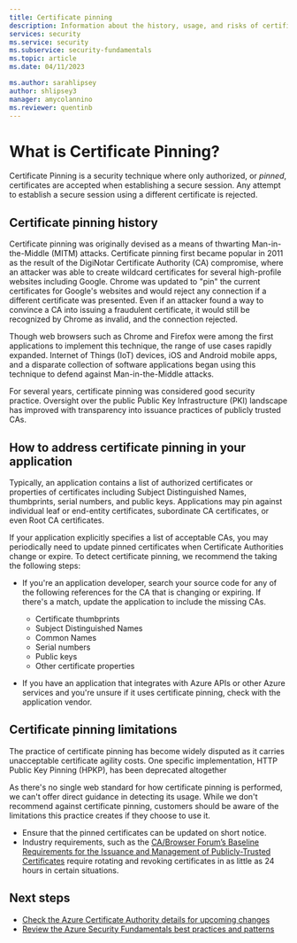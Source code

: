 ```yaml
---
title: Certificate pinning
description: Information about the history, usage, and risks of certificate pinning.
services: security
ms.service: security
ms.subservice: security-fundamentals
ms.topic: article
ms.date: 04/11/2023

ms.author: sarahlipsey
author: shlipsey3
manager: amycolannino
ms.reviewer: quentinb
---
```


# What is Certificate Pinning?

Certificate Pinning is a security technique where only authorized, or *pinned*, certificates are accepted when establishing a secure session. Any attempt to establish a secure session using a different certificate is rejected.

## Certificate pinning history
Certificate pinning was originally devised as a means of thwarting Man-in-the-Middle (MITM) attacks. Certificate pinning first became popular in 2011 as the result of the DigiNotar Certificate Authority (CA) compromise, where an attacker was able to create wildcard certificates for several high-profile websites including Google. Chrome was updated to "pin" the current certificates for Google's websites and would reject any connection if a different certificate was presented. Even if an attacker found a way to convince a CA into issuing a fraudulent certificate, it would still be recognized by Chrome as invalid, and the connection rejected.

Though web browsers such as Chrome and Firefox were among the first applications to implement this technique, the range of use cases rapidly expanded. Internet of Things (IoT) devices, iOS and Android mobile apps, and a disparate collection of software applications began using this technique to defend against Man-in-the-Middle attacks.

For several years, certificate pinning was considered good security practice. Oversight over the public Public Key Infrastructure (PKI) landscape has improved with transparency into issuance practices of publicly trusted CAs.

## How to address certificate pinning in your application

Typically, an application contains a list of authorized certificates or properties of certificates including Subject Distinguished Names, thumbprints, serial numbers, and public keys. Applications may pin against individual leaf or end-entity certificates, subordinate CA certificates, or even Root CA certificates.

If your application explicitly specifies a list of acceptable CAs, you may periodically need to update pinned certificates when Certificate Authorities change or expire. To detect certificate pinning, we recommend the taking the following steps:

- If you're an application developer, search your source code for any of the following references for the CA that is changing or expiring. If there's a match, update the application to include the missing CAs.
    - Certificate thumbprints
    - Subject Distinguished Names
    - Common Names
    - Serial numbers
    - Public keys
    - Other certificate properties

- If you have an application that integrates with Azure APIs or other Azure services and you're unsure if it uses certificate pinning, check with the application vendor.

## Certificate pinning limitations
The practice of certificate pinning has become widely disputed as it carries unacceptable certificate agility costs. One specific implementation, HTTP Public Key Pinning (HPKP), has been deprecated altogether

As there's no single web standard for how certificate pinning is performed, we can't offer direct guidance in detecting its usage. While we don't recommend against certificate pinning, customers should be aware of the limitations this practice creates if they choose to use it.

- Ensure that the pinned certificates can be updated on short notice.
- Industry requirements, such as the [CA/Browser Forum’s Baseline Requirements for the Issuance and Management of Publicly-Trusted Certificates](https://cabforum.org/about-the-baseline-requirements/) require rotating and revoking certificates in as little as 24 hours in certain situations.

## Next steps

- [Check the Azure Certificate Authority details for upcoming changes](azure-CA-details.md)
- [Review the Azure Security Fundamentals best practices and patterns](best-practices-and-patterns.md)